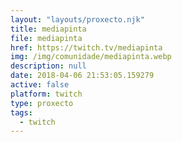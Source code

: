 ```yaml
---
layout: "layouts/proxecto.njk"
title: mediapinta
file: mediapinta
href: https://twitch.tv/mediapinta
img: /img/comunidade/mediapinta.webp
description: null
date: 2018-04-06 21:53:05.159279
active: false
platform: twitch
type: proxecto
tags:
  - twitch
---
```

